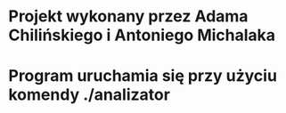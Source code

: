 # Projekt wykonany przez Adama Chilińskiego i Antoniego Michalaka
# Program uruchamia się przy użyciu komendy ./analizator <nazwa pliku>
  
